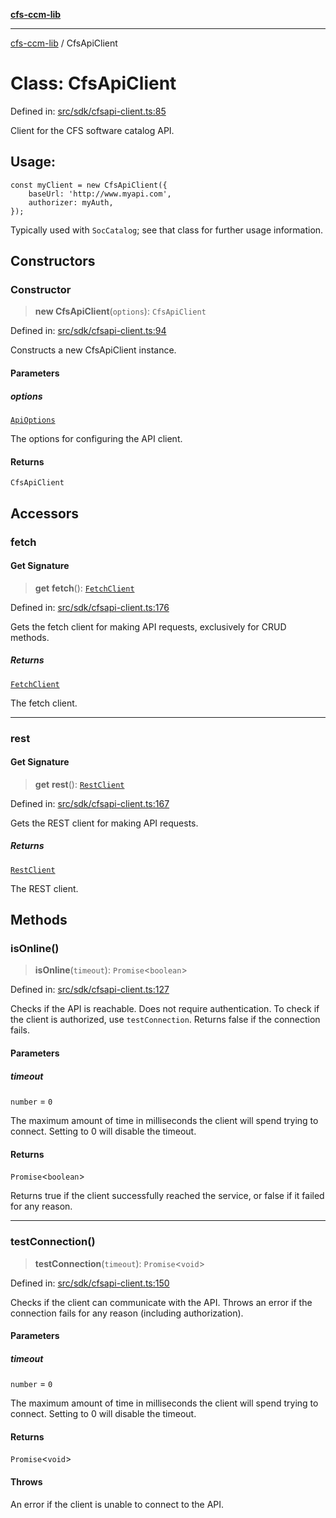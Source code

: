 [**cfs-ccm-lib**](../README.md)

***

[cfs-ccm-lib](../README.md) / CfsApiClient

# Class: CfsApiClient

Defined in: [src/sdk/cfsapi-client.ts:85](#)

Client for the CFS software catalog API.

Usage:
------
```
const myClient = new CfsApiClient({
    baseUrl: 'http://www.myapi.com',
    authorizer: myAuth,
});
```
Typically used with `SocCatalog`; see that class for further usage information.

## Constructors

### Constructor

> **new CfsApiClient**(`options`): `CfsApiClient`

Defined in: [src/sdk/cfsapi-client.ts:94](#)

Constructs a new CfsApiClient instance.

#### Parameters

##### options

[`ApiOptions`](../interfaces/ApiOptions.md)

The options for configuring the API client.

#### Returns

`CfsApiClient`

## Accessors

### fetch

#### Get Signature

> **get** **fetch**(): [`FetchClient`](../-internal-/type-aliases/FetchClient.md)

Defined in: [src/sdk/cfsapi-client.ts:176](#)

Gets the fetch client for making API requests, exclusively for CRUD methods.

##### Returns

[`FetchClient`](../-internal-/type-aliases/FetchClient.md)

The fetch client.

***

### rest

#### Get Signature

> **get** **rest**(): [`RestClient`](../-internal-/classes/RestClient.md)

Defined in: [src/sdk/cfsapi-client.ts:167](#)

Gets the REST client for making API requests.

##### Returns

[`RestClient`](../-internal-/classes/RestClient.md)

The REST client.

## Methods

### isOnline()

> **isOnline**(`timeout`): `Promise`\<`boolean`\>

Defined in: [src/sdk/cfsapi-client.ts:127](#)

Checks if the API is reachable.  Does not require authentication.
To check if the client is authorized, use `testConnection`.
Returns false if the connection fails.

#### Parameters

##### timeout

`number` = `0`

The maximum amount of time in milliseconds the client will spend trying to connect. Setting to 0 will disable the timeout.

#### Returns

`Promise`\<`boolean`\>

Returns true if the client successfully reached the service, or false if it failed for any reason.

***

### testConnection()

> **testConnection**(`timeout`): `Promise`\<`void`\>

Defined in: [src/sdk/cfsapi-client.ts:150](#)

Checks if the client can communicate with the API.
Throws an error if the connection fails for any reason (including authorization).

#### Parameters

##### timeout

`number` = `0`

The maximum amount of time in milliseconds the client will spend trying to connect. Setting to 0 will disable the timeout.

#### Returns

`Promise`\<`void`\>

#### Throws

An error if the client is unable to connect to the API.
